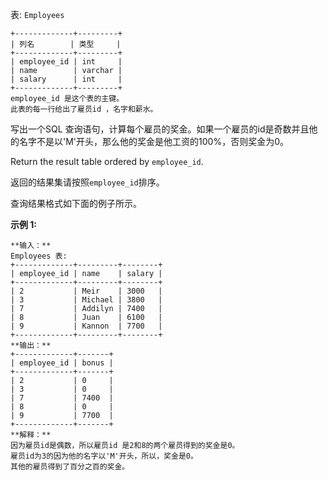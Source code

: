 表: `Employees`

    
    
    +-------------+---------+
    | 列名        | 类型     |
    +-------------+---------+
    | employee_id | int     |
    | name        | varchar |
    | salary      | int     |
    +-------------+---------+
    employee_id 是这个表的主键。
    此表的每一行给出了雇员id ，名字和薪水。
    



写出一个SQL 查询语句，计算每个雇员的奖金。如果一个雇员的id是奇数并且他的名字不是以'M'开头，那么他的奖金是他工资的100%，否则奖金为0。

Return the result table ordered by `employee_id`.

返回的结果集请按照`employee_id`排序。

查询结果格式如下面的例子所示。



**示例 1:**

    
    
    **输入：**
    Employees 表:
    +-------------+---------+--------+
    | employee_id | name    | salary |
    +-------------+---------+--------+
    | 2           | Meir    | 3000   |
    | 3           | Michael | 3800   |
    | 7           | Addilyn | 7400   |
    | 8           | Juan    | 6100   |
    | 9           | Kannon  | 7700   |
    +-------------+---------+--------+
    **输出：**
    +-------------+-------+
    | employee_id | bonus |
    +-------------+-------+
    | 2           | 0     |
    | 3           | 0     |
    | 7           | 7400  |
    | 8           | 0     |
    | 9           | 7700  |
    +-------------+-------+
    **解释：**
    因为雇员id是偶数，所以雇员id 是2和8的两个雇员得到的奖金是0。
    雇员id为3的因为他的名字以'M'开头，所以，奖金是0。
    其他的雇员得到了百分之百的奖金。

